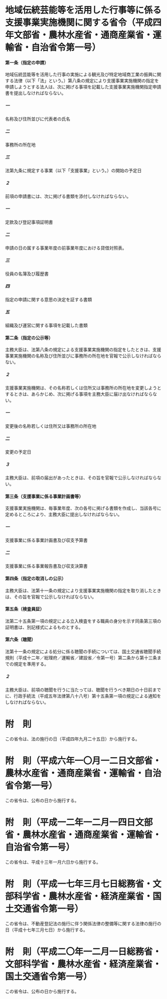 # 地域伝統芸能等を活用した行事等に係る支援事業実施機関に関する省令（平成四年文部省・農林水産省・通商産業省・運輸省・自治省令第一号）
#### 第一条（指定の申請）
地域伝統芸能等を活用した行事の実施による観光及び特定地域商工業の振興に関する法律（以下「法」という。）第八条の規定により支援事業実施機関の指定を申請しようとする法人は、次に掲げる事項を記載した支援事業実施機関指定申請書を提出しなければならない。
##### 一
名称及び住所並びに代表者の氏名
##### 二
事務所の所在地
##### 三
法第九条に規定する事業（以下「支援事業」という。）の開始の予定日
##### ２
前項の申請書には、次に掲げる書類を添付しなければならない。
##### 一
定款及び登記事項証明書
##### 二
申請の日の属する事業年度の前事業年度における貸借対照表。
##### 三
役員の名簿及び履歴書
##### 四
指定の申請に関する意思の決定を証する書類
##### 五
組織及び運営に関する事項を記載した書類
#### 第二条（指定の公示等）
主務大臣は、法第八条の規定による支援事業実施機関の指定をしたときは、支援事業実施機関の名称及び住所並びに事務所の所在地を官報で公示しなければならない。
##### ２
支援事業実施機関は、その名称若しくは住所又は事務所の所在地を変更しようとするときは、あらかじめ、次に掲げる事項を主務大臣に届け出なければならない。
##### 一
変更後の名称若しくは住所又は事務所の所在地
##### 二
変更の予定日
##### ３
主務大臣は、前項の届出があったときは、その旨を官報で公示しなければならない。
#### 第三条（支援事業に係る事業計画書等）
支援事業実施機関は、毎事業年度、次の各号に掲げる書類を作成し、当該各号に定めるところにより、主務大臣に提出しなければならない。
##### 一
支援事業に係る事業計画書及び収支予算書
##### 二
支援事業に係る事業報告書及び収支決算書
#### 第四条（指定の取消しの公示）
主務大臣は、法第十一条の規定により支援事業実施機関の指定を取り消したときは、その旨を官報で公示しなければならない。
#### 第五条（検査員証）
法第二十五条第一項の規定による立入検査をする職員の身分を示す同条第三項の証明書は、別記様式によるものとする。
#### 第六条（聴聞）
法第十一条の規定による処分に係る聴聞の手続については、国土交通省聴聞手続規則（平成十二年／総理府／運輸省／建設省／令第一号）第二条から第十三条までの規定を準用する。
##### ２
主務大臣は、前項の聴聞を行うに当たっては、聴聞を行うべき期日の十日前までに、行政手続法（平成五年法律第八十八号）第十五条第一項の規定による通知をしなければならない。
# 附　則
この省令は、法の施行の日（平成四年九月二十五日）から施行する。
# 附　則（平成六年一〇月一二日文部省・農林水産省・通商産業省・運輸省・自治省令第一号）
この省令は、公布の日から施行する。
# 附　則（平成一二年一二月一四日文部省・農林水産省・通商産業省・運輸省・自治省令第一号）
この省令は、平成十三年一月六日から施行する。
# 附　則（平成一七年三月七日総務省・文部科学省・農林水産省・経済産業省・国土交通省令第一号）
この省令は、不動産登記法の施行に伴う関係法律の整備等に関する法律の施行の日（平成十七年三月七日）から施行する。
# 附　則（平成二〇年一二月一日総務省・文部科学省・農林水産省・経済産業省・国土交通省令第一号）
この省令は、公布の日から施行する。
